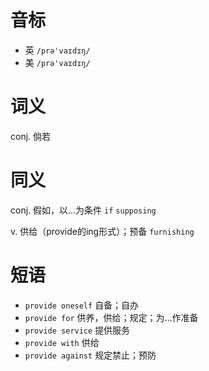 # 音标

- 英 `/prə'vaɪdɪŋ/`
- 美 `/prə'vaɪdɪŋ/`

# 词义

conj. 倘若


# 同义

conj. 假如，以…为条件
`if` `supposing`

v. 供给（provide的ing形式）；预备
`furnishing`

# 短语

- `provide oneself` 自备；自办
- `provide for` 供养，供给；规定；为…作准备
- `provide service` 提供服务
- `provide with` 供给
- `provide against` 规定禁止；预防

